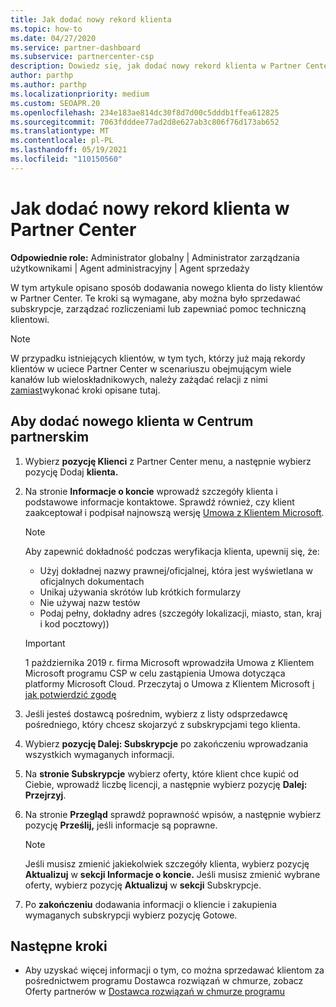 ```yaml
---
title: Jak dodać nowy rekord klienta
ms.topic: how-to
ms.date: 04/27/2020
ms.service: partner-dashboard
ms.subservice: partnercenter-csp
description: Dowiedz się, jak dodać nowy rekord klienta w Partner Center. Następnie możesz sprzedawać subskrypcje klientów, zarządzać rozliczeniami lub zapewniać pomoc techniczną dla klientów.
author: parthp
ms.author: parthp
ms.localizationpriority: medium
ms.custom: SEOAPR.20
ms.openlocfilehash: 234e183ae814dc30f8d7d00c5dddb1ffea612825
ms.sourcegitcommit: 7063fdddee77ad2d8e627ab3c806f76d173ab652
ms.translationtype: MT
ms.contentlocale: pl-PL
ms.lasthandoff: 05/19/2021
ms.locfileid: "110150560"
---
```

# <a name="how-to-add-a-new-customer-record-in-partner-center"></a>Jak dodać nowy rekord klienta w Partner Center

**Odpowiednie role:** Administrator globalny | Administrator zarządzania użytkownikami | Agent administracyjny | Agent sprzedaży

W tym artykule opisano sposób dodawania nowego klienta do listy klientów w Partner Center. Te kroki są wymagane, aby można było sprzedawać subskrypcje, zarządzać rozliczeniami lub zapewniać pomoc techniczną klientowi.

>[!NOTE]
>W przypadku istniejących klientów, w tym tych, którzy [](multichannel.md) już mają rekordy klientów w uciece Partner Center w scenariuszu obejmującym wiele kanałów lub wieloskładnikowych, należy zażądać relacji z nimi [zamiast](request-a-relationship-with-a-customer.md)wykonać kroki opisane tutaj. [](multipartner.md)

## <a name="to-add-a-new-customer-in-partner-center"></a>Aby dodać nowego klienta w Centrum partnerskim

1. Wybierz **pozycję Klienci** z Partner Center menu, a następnie wybierz pozycję Dodaj **klienta.**

2. Na stronie **Informacje o koncie** wprowadź szczegóły klienta i podstawowe informacje kontaktowe. Sprawdź również, czy klient zaakceptował i podpisał najnowszą wersję [Umowa z Klientem Microsoft](agreements.md).

   >[!NOTE]
   >
   >Aby zapewnić dokładność podczas weryfikacja klienta, upewnij się, że:
   >
   >- Użyj dokładnej nazwy prawnej/oficjalnej, która jest wyświetlana w oficjalnych dokumentach
   >- Unikaj używania skrótów lub krótkich formularzy
   >- Nie używaj nazw testów
   >- Podaj pełny, dokładny adres (szczegóły lokalizacji, miasto, stan, kraj i kod pocztowy))

   >[!IMPORTANT]
   > 1 października 2019 r. firma  Microsoft wprowadziła Umowa z Klientem Microsoft programu CSP w celu zastąpienia Umowa dotycząca platformy Microsoft Cloud. Przeczytaj o Umowa z Klientem Microsoft [i jak potwierdzić zgodę](confirm-customer-agreement.md)
  
3. Jeśli jesteś dostawcą pośrednim, wybierz z listy odsprzedawcę pośredniego, który chcesz skojarzyć z subskrypcjami tego klienta.

4. Wybierz **pozycję Dalej: Subskrypcje** po zakończeniu wprowadzania wszystkich wymaganych informacji.

5. Na **stronie Subskrypcje** wybierz oferty, które klient chce kupić od Ciebie, wprowadź liczbę licencji, a następnie wybierz pozycję **Dalej: Przejrzyj**.

6. Na stronie **Przegląd** sprawdź poprawność wpisów, a następnie wybierz pozycję **Prześlij,** jeśli informacje są poprawne.

   >[!NOTE]
   >Jeśli musisz zmienić jakiekolwiek szczegóły klienta, wybierz pozycję **Aktualizuj** w **sekcji Informacje o koncie.** Jeśli musisz zmienić wybrane oferty, wybierz pozycję **Aktualizuj** w **sekcji** Subskrypcje.

7. Po **zakończeniu** dodawania informacji o kliencie i zakupienia wymaganych subskrypcji wybierz pozycję Gotowe.

## <a name="next-steps"></a>Następne kroki

- Aby uzyskać więcej informacji o tym, co można sprzedawać klientom za pośrednictwem programu Dostawca rozwiązań w chmurze, zobacz Oferty partnerów w [Dostawca rozwiązań w chmurze programu](csp-offers.md)

